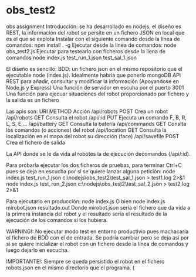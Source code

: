 # obs_test2
 obs assignment
Introducción: se ha desarrollado en nodejs, el diseño es REST, la información del robot se persite en un fichero JSON en local que es el que se explota
Instalar con el siguiente comando desde la línea de comandos: npm install . -g
Ejecutar desde la línea de comandos: node obs_test2.js
Ejecutar para testearlo con ficheros desde la líena de comandos node index.js test_run_1.json test_sal_1.json 

El diseño es sencillo: 
BDD: un fichero json en el mismo repositorio que el ejecutable node (index.js). Idealmente habría que ponerlo mongoDB
API REST para añadir, consultar y modificar la información (Apoyandose en Node.js y Express)
Una función de servidor en escuha por el puerto 3001
Una función para ejecuar situaciones del robot proporcionado por fichero y la salida es un fichero

Las apis son:
   URI               METHOD         Acción
  /api/robots        POST           Crea un robot
  /api/robots        GET            Consulta el robot
  /api/:id           PUT            Ejecuta un comando F, B, R, L, S, E,...
  /api/battery       GET            Consulta la batería
  /api/commands      GET            Conslta los comandos (o acciones) del robot
  /api/location      GET            Consulta la localización en el mapa del robot  su dirección (face)
  /api/savefile      POST           Crea el fichero de salida 

La API donde se le da vida al robotes la de ejecución decomandos (/api/:id).

Para probarla ejecutar los dos ficheros de pruebas, para terminar Ctrl+C pues se deja en escucha por si se quiere lanzar alguna petición:
node index.js test_run_1.json c:\nodejs\obs_test2\test_sal_1.json  > test1.log 2>&1
node index.js test_run_2.json c:\nodejs\obs_test2\test_sal_2.json  > test2.log 2>&1

Para ejecutarlo en producción:
node index.js
O bien 
node index.js mirobot.json resultado.out
Donde mirobot.json sería el fichero que da vida a la primera instancia del robot y el resultado sería el resultado de la ejecución de los comandos si los hubiera.

WARNING!: No ejecutar modo test en entorno productivio pues machacaría el fichero de BDD con el de entrada. Se podría cambiar pero se deja así
por si se quiere inicializar el robot con un fichero desde la línea de comandos y luego dejarlo en escucha.

IMPORTANTE!: Siempre se queda persistido el robot en el fichero robots.json en el mismo directorio que el programa. (
